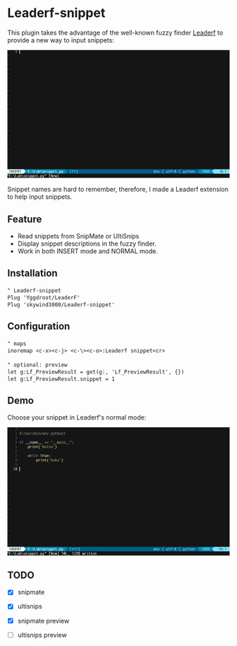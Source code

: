 # Leaderf-snippet

This plugin takes the advantage of the well-known fuzzy finder [Leaderf](https://github.com/Yggdroot/LeaderF) to provide a new way to input snippets:

![](https://github.com/skywind3000/images/raw/master/p/snippet/snippet1.gif)

Snippet names are hard to remember, therefore, I made a Leaderf extension to help input snippets.

## Feature

- Read snippets from SnipMate or UltiSnips
- Display snippet descriptions in the fuzzy finder.
- Work in both INSERT mode and NORMAL mode.
## Installation

```VimL
" Leaderf-snippet
Plug 'Yggdroot/LeaderF'
Plug 'skywind3000/Leaderf-snippet'
```

## Configuration

```VimL
" maps
inoremap <c-x><c-j> <c-\><c-o>:Leaderf snippet<cr>

" optional: preview
let g:Lf_PreviewResult = get(g:, 'Lf_PreviewResult', {})
let g:Lf_PreviewResult.snippet = 1

```

## Demo

Choose your snippet in Leaderf's normal mode:

![](https://github.com/skywind3000/images/raw/master/p/snippet/snippet2.gif)

## TODO

- [x] snipmate
- [x] ultisnips
- [x] snipmate preview
- [ ] ultisnips preview

